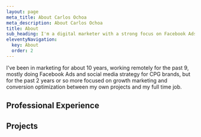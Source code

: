 ```yaml
---
layout: page
meta_title: About Carlos Ochoa
meta_description: About Carlos Ochoa
title: About
sub_heading: I'm a digital marketer with a strong focus on Facebook Ads, but I consider myself to be a marketing Swiss Army knife, as comfortable managing paid media as I am diving into analytics, dissecting spreadsheets, writing long-form content, and designing.
eleventyNavigation:
  key: About
  order: 2
---
```


I've been in marketing for about 10 years, working remotely for the past 9, mostly doing Facebook Ads and social media strategy for CPG brands, but for the past 2 years or so more focused on growth marketing and conversion optimization between my own projects and my full time job.

## Professional Experience

## Projects
